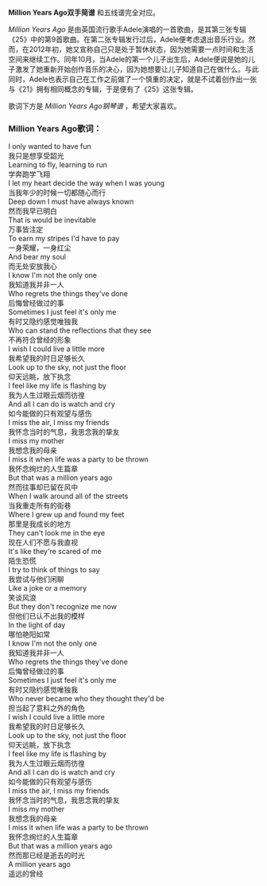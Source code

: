 

**Million Years Ago双手简谱** 和五线谱完全对应。

_Million Years Ago_
是由英国流行歌手Adele演唱的一首歌曲，是其第三张专辑《25》中的第9首歌曲。在第二张专辑发行过后，Adele便考虑退出音乐行业。然而，在2012年初，她又宣称自己只是处于暂休状态，因为她需要一点时间和生活空间来继续工作。同年10月，当Adele的第一个儿子出生后，Adele便说是她的儿子激发了她重新开始创作音乐的决心，因为她想要让儿子知道自己在做什么。与此同时，Adele也表示自己在工作之前做了一个慎重的决定，就是不试着创作出一张与《21》拥有相同概念的专辑，于是便有了《25》这张专辑。

歌词下方是 _Million Years Ago钢琴谱_ ，希望大家喜欢。

### Million Years Ago歌词：

I only wanted to have fun  
我只是想享受韶光  
Learning to fly, learning to run  
学奔跑学飞翔  
I let my heart decide the way when I was young  
当我年少的时候一切都随心而行  
Deep down I must have always known  
然而我早已明白  
That is would be inevitable  
万事皆注定  
To earn my stripes I'd have to pay  
一身荣耀，一身红尘  
And bear my soul  
而无处安放我心  
I know I'm not the only one  
我知道我并非一人  
Who regrets the things they've done  
后悔曾经做过的事  
Sometimes I just feel it's only me  
有时又隐约感觉唯独我  
Who can stand the reflections that they see  
不再符合曾经的形象  
I wish I could live a little more  
我希望我的时日足够长久  
Look up to the sky, not just the floor  
仰天远眺，放下执念  
I feel like my life is flashing by  
我为人生过眼云烟而彷徨  
And all I can do is watch and cry  
如今能做的只有观望与感伤  
I miss the air, I miss my friends  
我怀念当时的气息，我思念我的挚友  
I miss my mother  
我想念我的母亲  
I miss it when life was a party to be thrown  
我怀念绚烂的人生篇章  
But that was a million years ago  
然而往事却已留在风中  
When I walk around all of the streets  
当我重走所有的街巷  
Where I grew up and found my feet  
那里是我成长的地方  
They can't look me in the eye  
现在人们不愿与我直视  
It's like they're scared of me  
陌生恐慌  
I try to think of things to say  
我尝试与他们闲聊  
Like a joke or a memory  
笑谈风浪  
But they don't recognize me now  
但他们已认不出我的模样  
In the light of day  
哪怕艳阳如常  
I know I'm not the only one  
我知道我并非一人  
Who regrets the things they've done  
后悔曾经做过的事  
Sometimes I just feel it's only me  
有时又隐约感觉唯独我  
Who never became who they thought they'd be  
担当起了意料之外的角色  
I wish I could live a little more  
我希望我的时日足够长久  
Look up to the sky, not just the floor  
仰天远眺，放下执念  
I feel like my life is flashing by  
我为人生过眼云烟而彷徨  
And all I can do is watch and cry  
如今能做的只有观望与感伤  
I miss the air, I miss my friends  
我怀念当时的气息，我思念我的挚友  
I miss my mother  
我想念我的母亲  
I miss it when life was a party to be thrown  
我怀念绚烂的人生篇章  
But that was a million years ago  
然而那已经是逝去的时光  
A million years ago  
遥远的曾经

